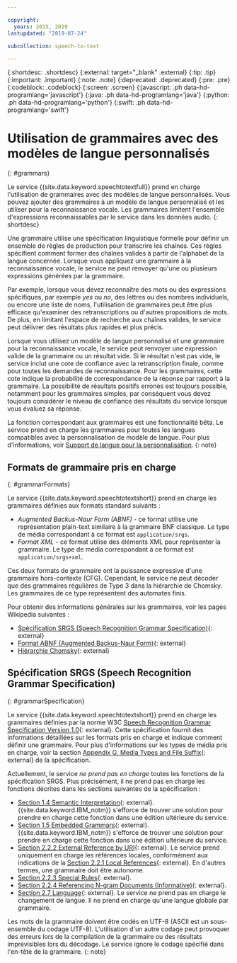 ```yaml
---

copyright:
  years: 2015, 2019
lastupdated: "2019-07-24"

subcollection: speech-to-text

---
```


{:shortdesc: .shortdesc}
{:external: target="_blank" .external}
{:tip: .tip}
{:important: .important}
{:note: .note}
{:deprecated: .deprecated}
{:pre: .pre}
{:codeblock: .codeblock}
{:screen: .screen}
{:javascript: .ph data-hd-programlang='javascript'}
{:java: .ph data-hd-programlang='java'}
{:python: .ph data-hd-programlang='python'}
{:swift: .ph data-hd-programlang='swift'}

# Utilisation de grammaires avec des modèles de langue personnalisés
{: #grammars}

Le service {{site.data.keyword.speechtotextfull}} prend en charge l'utilisation de grammaires avec des modèles de langue personnalisés. Vous pouvez ajouter des grammaires à un modèle de langue personnalisé et les utiliser pour la reconnaissance vocale. Les grammaires limitent l'ensemble d'expressions reconnaissables par le service dans les données audio.
{: shortdesc}

Une grammaire utilise une spécification linguistique formelle pour définir un ensemble de règles de production pour transcrire les chaînes. Ces règles spécifient comment former des chaînes valides à partir de l'alphabet de la langue concernée. Lorsque vous appliquez une grammaire à la reconnaissance vocale, le service ne peut renvoyer qu'une ou plusieurs expressions générées par la grammaire.

Par exemple, lorsque vous devez reconnaître des mots ou des expressions spécifiques, par exemple *yes* ou *no*, des lettres ou des nombres individuels, ou encore une liste de noms, l'utilisation de grammaires peut être plus efficace qu'examiner des retranscriptions ou d'autres propositions de mots. De plus, en limitant l'espace de recherche aux chaînes valides, le service peut délivrer des résultats plus rapides et plus précis.

Lorsque vous utilisez un modèle de langue personnalisé et une grammaire pour la reconnaissance vocale, le service peut renvoyer une expression valide de la grammaire ou un résultat vide. Si le résultat n'est pas vide, le service inclut une cote de confiance avec la retranscription finale, comme pour toutes les demandes de reconnaissance. Pour les grammaires, cette cote indique la probabilité de correspondance de la réponse par rapport à la grammaire. La possibilité de résultats positifs erronés est toujours possible, notamment pour les grammaires simples, par conséquent vous devez toujours considérer le niveau de confiance des résultats du service lorsque vous évaluez sa réponse.

La fonction correspondant aux grammaires est une fonctionnalité bêta. Le service prend en charge les grammaires pour toutes les langues compatibles avec la personnalisation de modèle de langue. Pour plus d'informations, voir [Support de langue pour la personnalisation](/docs/services/speech-to-text?topic=speech-to-text-customization#languageSupport).
{: note}

## Formats de grammaire pris en charge
{: #grammarFormats}

Le service {{site.data.keyword.speechtotextshort}} prend en charge les grammaires définies aux formats standard suivants :

-   *Augmented Backus-Naur Form (ABNF)* - ce format utilise une représentation plain-text similaire à la grammaire BNF classique. Le type de média correspondant à ce format est `application/srgs`.
-   *Format XML* - ce format utilise des éléments XML pour représenter la grammaire. Le type de média correspondant à ce format est `application/srgs+xml`.

Ces deux formats de grammaire ont la puissance expressive d'une grammaire hors-contexte (CFG). Cependant, le service ne peut décoder que des grammaires régulières de Type 3 dans la hiérarchie de Chomsky. Les grammaires de ce type représentent des automates finis.

Pour obtenir des informations générales sur les grammaires, voir les pages Wikipedia suivantes :

-   [Spécification SRGS (Speech Recognition Grammar Specification)](https://wikipedia.org/wiki/Speech_Recognition_Grammar_Specification){: external}
-   [Format ABNF (Augmented Backus-Naur Form)](https://wikipedia.org/wiki/Augmented_Backus%E2%80%93Naur_form){: external}
-   [Hiérarchie Chomsky](https://wikipedia.org/wiki/Chomsky_hierarchy){: external}

## Spécification SRGS (Speech Recognition Grammar Specification)
{: #grammarSpecification}

Le service {{site.data.keyword.speechtotextshort}} prend en charge les grammaires définies par la norme W3C [Speech Recognition Grammar Specification Version 1.0](https://www.w3.org/TR/speech-grammar/){: external}. Cette spécification fournit des informations détaillées sur les formats pris en charge et indique comment définir une grammaire. Pour plus d'informations sur les types de média pris en charge, voir la section [Appendix G. Media Types and File Suffix](https://www.w3.org/TR/speech-grammar/#AppG){: external} de la spécification.

Actuellement, le service *ne prend pas en charge* toutes les fonctions de la spécification SRGS. Plus précisément, il ne prend pas en charge les fonctions décrites dans les sections suivantes de la spécification :

-   [Section 1.4 Semantic Interpretation](https://www.w3.org/TR/speech-grammar/#S1.4){: external}. {{site.data.keyword.IBM_notm}} s'efforce de trouver une solution pour prendre en charge cette fonction dans une édition ultérieure du service.
-   [Section 1.5 Embedded Grammars](https://www.w3.org/TR/speech-grammar/#S1.5){: external}. {{site.data.keyword.IBM_notm}} s'efforce de trouver une solution pour prendre en charge cette fonction dans une édition ultérieure du service.
-   [Section 2.2.2 External Reference by URI](https://www.w3.org/TR/speech-grammar/#S2.2.2){: external}. Le service prend uniquement en charge les références locales, conformément aux indications de la [Section 2.2.1 Local References](https://www.w3.org/TR/speech-grammar/#S2.2.1){: external}. En d'autres termes, une grammaire doit être autonome.
-   [Section 2.2.3 Special Rules](https://www.w3.org/TR/speech-grammar/#S2.2.3){: external}.
-   [Section 2.2.4 Referencing N-gram Documents (Informative)](https://www.w3.org/TR/speech-grammar/#S2.2.4){: external}.
-   [Section 2.7 Language](https://www.w3.org/TR/speech-grammar/#S2.7){: external}. Le service ne prend pas en charge le changement de langue. Il ne prend en charge qu'une langue globale par grammaire.

Les mots de la grammaire doivent être codés en UTF-8 (ASCII est un sous-ensemble du codage UTF-8). L'utilisation d'un autre codage peut provoquer des erreurs lors de la compilation de la grammaire ou des résultats imprévisibles lors du décodage. Le service ignore le codage spécifié dans l'en-tête de la grammaire.
{: note}
